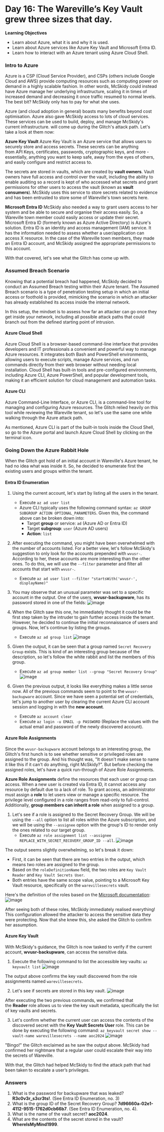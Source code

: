 # Day 16: The Wareville’s Key Vault grew three sizes that day.

**Learning Objectives**
- Learn about Azure, what it is and why it is used.
- Learn about Azure services like Azure Key Vault and Microsoft Entra ID.
- Learn how to interact with an Azure tenant using Azure Cloud Shell.


### Intro to Azure
Azure is a CSP (Cloud Service Provider), and CSPs (others include Google Cloud and AWS) provide computing resources such as computing power on demand in a highly scalable fashion. In other words, McSkidy could instead have Azure manage her underlying infrastructure, scaling it in times of increased demand and decreasing it once traffic resumed to normal levels. The best bit? McSkidy only has to pay for what she uses.

Azure (and cloud adoption in general) boasts many benefits beyond cost optimisation. Azure also gave McSkidy access to lots of cloud services. These services can be used to build, deploy, and manage McSkidy's current infrastructure. will come up during the Glitch's attack path. Let's take a look at them now:

**Azure Key Vault**
Azure Key Vault is an Azure service that allows users to securely store and access secrets. These secrets can be anything from API Keys, certificates, passwords, cryptographic keys, and more - essentially, anything you want to keep safe, away from the eyes of others, and easily configure and restrict access to.

The secrets are stored in vaults, which are created by **vault owners**. Vault owners have full access and control over the vault, including the ability to enable auditing so a record is kept of who accessed what secrets and grant permissions for other users to access the vault (known as **vault consumers**). McSkidy uses this service to store secrets related to evidence and has been entrusted to store some of Wareville's town secrets here.

**Microsoft Entra ID**
McSkidy also needed a way to grant users access to her system and be able to secure and organise their access easily. So, a Wareville town member could easily access or update their secret. Microsoft Entra ID (formerly known as Azure Active Directory) is Azure's solution. Entra ID is an identity and access management (IAM) service. It has the information needed to assess whether a user/application can access X resource. In the case of the Wareville town members, they made an Entra ID account, and McSkidy assigned the appropriate permissions to this account.

With that covered, let's see what the Glitch has come up with.

### Assumed Breach Scenario
Knowing that a potential breach had happened, McSkidy decided to conduct an Assumed Breach testing within their Azure tenant. The Assumed Breach scenario is a type of penetration testing setup in which an initial access or foothold is provided, mimicking the scenario in which an attacker has already established its access inside the internal network.

In this setup, the mindset is to assess how far an attacker can go once they get inside your network, including all possible attack paths that could branch out from the defined starting point of intrusion.

#### Azure Cloud Shell
Azure Cloud Shell is a browser-based command-line interface that provides developers and IT professionals a convenient and powerful way to manage Azure resources. It integrates both Bash and PowerShell environments, allowing users to execute scripts, manage Azure services, and run commands directly from their web browser without needing local installation. Cloud Shell has built-in tools and pre-configured environments, including Azure CLI, Azure PowerShell, and popular development tools, making it an efficient solution for cloud management and automation tasks.

#### Azure CLI
Azure Command-Line Interface, or Azure CLI, is a command-line tool for managing and configuring Azure resources. The Glitch relied heavily on this tool while reviewing the Wareville tenant, so let's use the same one while walking through the Azure attack path.

As mentioned, Azure CLI is part of the built-in tools inside the Cloud Shell, so go to the Azure portal and launch Azure Cloud Shell by clicking on the terminal icon.

### Going Down the Azure Rabbit Hole
When the Glitch got hold of an initial account in Wareville's Azure tenant, he had no idea what was inside it. So, he decided to enumerate first the existing users and groups within the tenant.

#### Entra ID Enumeration
1. Using the current account, let's start by listing all the users in the tenant.
	- Execute `az ad user list`
	- Azure CLI typically uses the following command syntax: `az GROUP SUBGROUP ACTION OPTIONAL_PARAMETERS`. Given this, the command above can be broken down into:
		 - Target **group** or service: `ad` (Azure AD or Entra ID)
		 - Target **subgroup**: `user` (Azure AD users)
		 - **Action**: `list`

2. After executing the command, you might have been overwhelmed with the number of accounts listed. For a better view, let's follow McSkidy's suggestion to only look for the accounts prepended with `wvusr-`. According to her, these accounts are more interesting than the other ones. To do this, we will use the `--filter` parameter and filter all accounts that start with `wvusr-`.
	- Execute `az ad user list --filter "startsWith('wvusr-', displayName)"`

3. You may observe that an unusual parameter was set to a specific account in the output. One of the users, **wvusr-backupware**, has its password stored in one of the fields:
![image](https://github.com/user-attachments/assets/9602ff41-26b9-482e-89a1-86b91c0ae839)

4. When the Glitch saw this one, he immediately thought it could be the first step taken by the intruder to gain further access inside the tenant. However, he decided to continue the initial reconnaissance of users and groups. Now, let's continue by listing the groups.
	- Execute `az ad group list`
![image](https://github.com/user-attachments/assets/a296b173-1c50-428c-89de-335688ba98ae)

5. Given the output, it can be seen that a group named `Secret Recovery Group` exists. This is kind of an interesting group because of the description, so let's follow the white rabbit and list the members of this group.
	- Execute `az ad group member list --group "Secret Recovery Group"`
![image](https://github.com/user-attachments/assets/42e4e690-bf8b-49c8-93d0-e93c1ff2fbbd)

6. Given the previous output, it looks like everything makes a little sense now. All of the previous commands seem to point to the `wvusr-backupware` account. Since we have seen a potential set of credentials, let's jump to another user by clearing the current Azure CLI account session and logging in with the **new account**.
	- Execute `az account clear`
	- Execute `az login -u EMAIL -p PASSWORD` (Replace the values with the actual email and password of the newly discovered account).

#### Azure Role Assignments  
Since the `wvusr-backupware` account belongs to an interesting group, the Glitch's first hunch is to see whether sensitive or privileged roles are assigned to the group. And his thought was, "It doesn't make sense to name it like this if it can't do anything, right McSkidy?". But before checking the assigned roles, let's have a quick run-through of Azure Role Assignments.

**Azure Role Assignments** define the resources that each user or group can access. When a new user is created via Entra ID, it cannot access any resource by default due to a lack of role. To grant access, an administrator must assign a **role** to let users view or manage a specific resource. The privilege level configured in a role ranges from read-only to full-control. Additionally, **group members can inherit a role** when assigned to a group.  

1. Let's see if a role is assigned to the Secret Recovery Group. We will be using the `--all` option to list all roles within the Azure subscription, and we will be using the `--assignee` option with the group's ID to render only the ones related to our target group.
	- Execute `az role assignment list --assignee REPLACE_WITH_SECRET_RECOVERY_GROUP_ID --all`.
![image](https://github.com/user-attachments/assets/79aa4096-6f35-480b-96c1-b16dc2aa8179)

The output seems slightly overwhelming, so let's break it down:
- First, it can be seen that there are two entries in the output, which means two roles are assigned to the group.
- Based on the `roleDefinitionName` field, the two roles are `Key Vault Reader` and `Key Vault Secrets User`.
- Both entries have the same scope value, pointing to a Microsoft Key Vault resource, specifically on the `warevillesecrets` vault.

Here's the definition of the roles based on the [Microsoft documentation](https://learn.microsoft.com/en-us/azure/role-based-access-control/built-in-roles):
![image](https://github.com/user-attachments/assets/76f32994-1c3a-4e35-b0fc-5af6e68c1835)

After seeing both of these roles, McSkidy immediately realised everything! This configuration allowed the attacker to access the sensitive data they were protecting. Now that she knew this, she asked the Glitch to confirm her assumption.

#### Azure Key Vault
With McSkidy's guidance, the Glitch is now tasked to verify if the current account, **wvusr-backupware**, can access the sensitive data.
1. Execute the following command to list the accessible key vaults: `az keyvault list`
![image](https://github.com/user-attachments/assets/5d036c41-6754-4389-9ad6-8bcb0e889d6c)

The output above confirms the key vault discovered from the role assignments named `warevillesecrets`.

2. Let's see if secrets are stored in this key vault.
![image](https://github.com/user-attachments/assets/bf690c50-ba1c-44a4-960c-f4918181c3ef)

After executing the two previous commands, we confirmed that the **Reader** role allows us to view the key vault metadata, specifically the list of key vaults and secrets.

3. Let's confirm whether the current user can access the contents of the discovered secret with the **Key Vault Secrets User** role. This can be done by executing the following command: `az keyvault secret show --vault-name warevillesecrets --name aoc2024`
![image](https://github.com/user-attachments/assets/a171173b-19a4-49d0-bdbe-edb2da45f42c)

"Bingo!" the Glitch exclaimed as he saw the output above. McSkidy had confirmed her nightmare that a regular user could escalate their way into the secrets of Wareville.

With that, the Glitch had helped McSkidy to find the attack path that had been taken to escalate a user’s privileges.

### Answers
1. What is the password for backupware that was leaked? **R3c0v3r_s3cr3ts!**. (See Entra ID Enumeration, no. 3)
2. What is the group ID of the Secret Recovery Group? **7d96660a-02e1-4112-9515-1762d0cb66b7**. (See Entra ID Enumeration, no. 4).
3. What is the name of the vault secret? **aoc2024**.
4. What are the contents of the secret stored in the vault? **WhereIsMyMind1999**.
